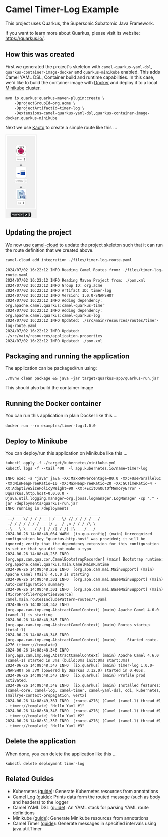 # Camel Timer-Log Example

This project uses Quarkus, the Supersonic Subatomic Java Framework.

If you want to learn more about Quarkus, please visit its website: <https://quarkus.io/>.

## How this was created

First we generated the project's skeleton with `camel-quarkus-yaml-dsl`, `quarkus-container-image-docker` and `quarkus-minikube` enabled. 
This adds Camel YAML DSL, Container build and runtime capabilities. In this case, we'd like to build the 
container image with [Docker](https://quarkus.io/extensions/io.quarkus/quarkus-container-image-docker/) and deploy it to a local [Minikube](https://quarkus.io/extensions/io.quarkus/quarkus-minikube/) cluster.

```shell
mvn io.quarkus:quarkus-maven-plugin:create \
    -DprojectGroupId=org.acme \
    -DprojectArtifactId=timer-log \
    -Dextensions=camel-quarkus-yaml-dsl,quarkus-container-image-docker,quarkus-minikube
```

Next we use [Kaoto](https://kaotoio.github.io/kaoto/) to create a simple route like this ...

![](./files/timer-log-route.png)

## Updating the project

We now use [camel-cloud](https://github.com/tdiesler/camel-cloud-utils) to update the project skeleton
such that it can run the route definition that we created above. 

```shell
camel-cloud add integration ./files/timer-log-route.yaml

2024/07/02 16:22:12 INFO Reading Camel Routes from: ./files/timer-log-route.yaml
2024/07/02 16:22:12 INFO Reading Maven Project from: ./pom.xml
2024/07/02 16:22:12 INFO Group ID: org.acme
2024/07/02 16:22:12 INFO Artifact ID: timer-log
2024/07/02 16:22:12 INFO Version: 1.0.0-SNAPSHOT
2024/07/02 16:22:12 INFO Adding dependency: org.apache.camel.quarkus:camel-quarkus-timer
2024/07/02 16:22:12 INFO Adding dependency: org.apache.camel.quarkus:camel-quarkus-log
2024/07/02 16:22:12 INFO Updated: ./src/main/resources/routes/timer-log-route.yaml
2024/07/02 16:22:12 INFO Updated: ./src/main/resources/application.properties
2024/07/02 16:22:12 INFO Updated: ./pom.xml
```

## Packaging and running the application

The application can be packaged/run using:

```shell
./mvnw clean package && java -jar target/quarkus-app/quarkus-run.jar
```

This should also build the container image

## Running the Docker container

You can run this application in plain Docker like this ...

```shell
docker run --rm examples/timer-log:1.0.0 
```

## Deploy to Minikube 

You can deploy/run this application on Minikube like this ...

```shell
kubectl apply -f ./target/kubernetes/minikube.yml
kubectl logs -f --tail 400  -l app.kubernetes.io/name=timer-log

INFO exec -a "java" java -XX:MaxRAMPercentage=80.0 -XX:+UseParallelGC -XX:MinHeapFreeRatio=10 -XX:MaxHeapFreeRatio=20 -XX:GCTimeRatio=4 -XX:AdaptiveSizePolicyWeight=90 -XX:+ExitOnOutOfMemoryError -Dquarkus.http.host=0.0.0.0 -Djava.util.logging.manager=org.jboss.logmanager.LogManager -cp "." -jar /deployments/quarkus-run.jar 
INFO running in /deployments
__  ____  __  _____   ___  __ ____  ______ 
 --/ __ \/ / / / _ | / _ \/ //_/ / / / __/ 
 -/ /_/ / /_/ / __ |/ , _/ ,< / /_/ /\ \   
--\___\_\____/_/ |_/_/|_/_/|_|\____/___/   
2024-06-26 14:08:48,064 WARN  [io.qua.config] (main) Unrecognized configuration key "quarkus.http.host" was provided; it will be ignored; verify that the dependency extension for this configuration is set or that you did not make a typo
2024-06-26 14:08:48,258 INFO  [org.apa.cam.qua.cor.CamelBootstrapRecorder] (main) Bootstrap runtime: org.apache.camel.quarkus.main.CamelMainRuntime
2024-06-26 14:08:48,259 INFO  [org.apa.cam.mai.MainSupport] (main) Apache Camel (Main) 4.6.0 is starting
2024-06-26 14:08:48,301 INFO  [org.apa.cam.mai.BaseMainSupport] (main) Auto-configuration summary
2024-06-26 14:08:48,301 INFO  [org.apa.cam.mai.BaseMainSupport] (main)     [MicroProfilePropertiesSource] camel.main.routesIncludePattern=routes/*.yaml
2024-06-26 14:08:48,342 INFO  [org.apa.cam.imp.eng.AbstractCamelContext] (main) Apache Camel 4.6.0 (camel-1) is starting
2024-06-26 14:08:48,345 INFO  [org.apa.cam.imp.eng.AbstractCamelContext] (main) Routes startup (total:1)
2024-06-26 14:08:48,346 INFO  [org.apa.cam.imp.eng.AbstractCamelContext] (main)     Started route-4276 (timer://template)
2024-06-26 14:08:48,346 INFO  [org.apa.cam.imp.eng.AbstractCamelContext] (main) Apache Camel 4.6.0 (camel-1) started in 3ms (build:0ms init:0ms start:3ms)
2024-06-26 14:08:48,347 INFO  [io.quarkus] (main) timer-log 1.0.0-SNAPSHOT on JVM (powered by Quarkus 3.12.0) started in 0.405s. 
2024-06-26 14:08:48,347 INFO  [io.quarkus] (main) Profile prod activated. 
2024-06-26 14:08:48,348 INFO  [io.quarkus] (main) Installed features: [camel-core, camel-log, camel-timer, camel-yaml-dsl, cdi, kubernetes, smallrye-context-propagation, vertx]
2024-06-26 14:08:49,361 INFO  [route-4276] (Camel (camel-1) thread #1 - timer://template) "Hello Yaml #1"
2024-06-26 14:08:50,348 INFO  [route-4276] (Camel (camel-1) thread #1 - timer://template) "Hello Yaml #2"
2024-06-26 14:08:51,350 INFO  [route-4276] (Camel (camel-1) thread #1 - timer://template) "Hello Yaml #3"
```

## Delete the application

When done, you can delete the application like this ...

```shell
kubectl delete deployment timer-log
```

## Related Guides

- Kubernetes ([guide](https://quarkus.io/guides/kubernetes)): Generate Kubernetes resources from annotations
- Camel Log ([guide](https://camel.apache.org/camel-quarkus/latest/reference/extensions/log.html)): Prints data form the routed message (such as body and headers) to the logger
- Camel YAML DSL ([guide](https://camel.apache.org/camel-quarkus/latest/reference/extensions/yaml-dsl.html)): An YAML stack for parsing YAML route definitions
- Minikube ([guide](https://quarkus.io/guides/kubernetes)): Generate Minikube resources from annotations
- Camel Timer ([guide](https://camel.apache.org/camel-quarkus/latest/reference/extensions/timer.html)): Generate messages in specified intervals using java.util.Timer
